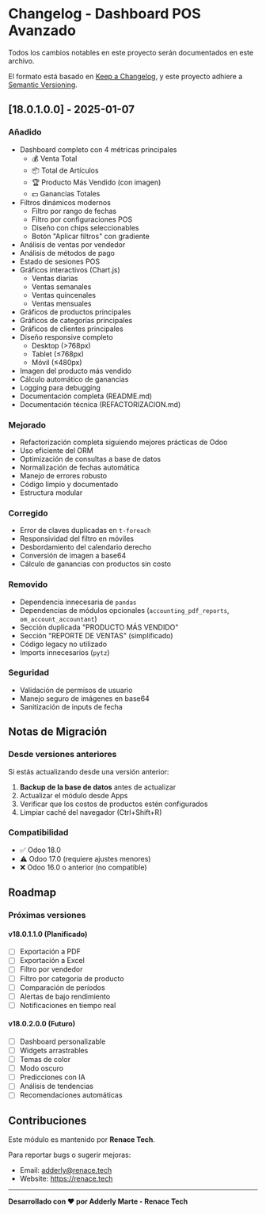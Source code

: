 # Changelog - Dashboard POS Avanzado

Todos los cambios notables en este proyecto serán documentados en este archivo.

El formato está basado en [Keep a Changelog](https://keepachangelog.com/es-ES/1.0.0/),
y este proyecto adhiere a [Semantic Versioning](https://semver.org/lang/es/).

## [18.0.1.0.0] - 2025-01-07

### Añadido
- Dashboard completo con 4 métricas principales
  - 💰 Venta Total
  - 📦 Total de Artículos
  - 🏆 Producto Más Vendido (con imagen)
  - 💵 Ganancias Totales
- Filtros dinámicos modernos
  - Filtro por rango de fechas
  - Filtro por configuraciones POS
  - Diseño con chips seleccionables
  - Botón "Aplicar filtros" con gradiente
- Análisis de ventas por vendedor
- Análisis de métodos de pago
- Estado de sesiones POS
- Gráficos interactivos (Chart.js)
  - Ventas diarias
  - Ventas semanales
  - Ventas quincenales
  - Ventas mensuales
- Gráficos de productos principales
- Gráficos de categorías principales
- Gráficos de clientes principales
- Diseño responsive completo
  - Desktop (>768px)
  - Tablet (≤768px)
  - Móvil (≤480px)
- Imagen del producto más vendido
- Cálculo automático de ganancias
- Logging para debugging
- Documentación completa (README.md)
- Documentación técnica (REFACTORIZACION.md)

### Mejorado
- Refactorización completa siguiendo mejores prácticas de Odoo
- Uso eficiente del ORM
- Optimización de consultas a base de datos
- Normalización de fechas automática
- Manejo de errores robusto
- Código limpio y documentado
- Estructura modular

### Corregido
- Error de claves duplicadas en `t-foreach`
- Responsividad del filtro en móviles
- Desbordamiento del calendario derecho
- Conversión de imagen a base64
- Cálculo de ganancias con productos sin costo

### Removido
- Dependencia innecesaria de `pandas`
- Dependencias de módulos opcionales (`accounting_pdf_reports`, `om_account_accountant`)
- Sección duplicada "PRODUCTO MÁS VENDIDO"
- Sección "REPORTE DE VENTAS" (simplificado)
- Código legacy no utilizado
- Imports innecesarios (`pytz`)

### Seguridad
- Validación de permisos de usuario
- Manejo seguro de imágenes en base64
- Sanitización de inputs de fecha

## Notas de Migración

### Desde versiones anteriores
Si estás actualizando desde una versión anterior:

1. **Backup de la base de datos** antes de actualizar
2. Actualizar el módulo desde Apps
3. Verificar que los costos de productos estén configurados
4. Limpiar caché del navegador (Ctrl+Shift+R)

### Compatibilidad
- ✅ Odoo 18.0
- ⚠️ Odoo 17.0 (requiere ajustes menores)
- ❌ Odoo 16.0 o anterior (no compatible)

## Roadmap

### Próximas versiones

#### v18.0.1.1.0 (Planificado)
- [ ] Exportación a PDF
- [ ] Exportación a Excel
- [ ] Filtro por vendedor
- [ ] Filtro por categoría de producto
- [ ] Comparación de períodos
- [ ] Alertas de bajo rendimiento
- [ ] Notificaciones en tiempo real

#### v18.0.2.0.0 (Futuro)
- [ ] Dashboard personalizable
- [ ] Widgets arrastrables
- [ ] Temas de color
- [ ] Modo oscuro
- [ ] Predicciones con IA
- [ ] Análisis de tendencias
- [ ] Recomendaciones automáticas

## Contribuciones

Este módulo es mantenido por **Renace Tech**.

Para reportar bugs o sugerir mejoras:
- Email: adderly@renace.tech
- Website: https://renace.tech

---

**Desarrollado con ❤️ por Adderly Marte - Renace Tech**
